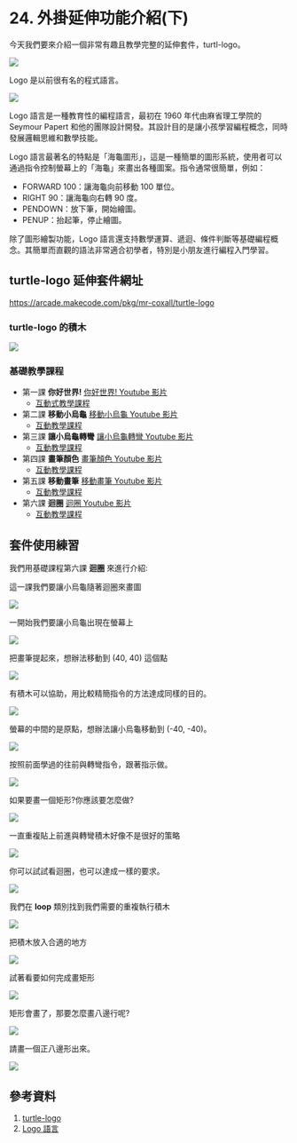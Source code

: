 # 24. 外掛延伸功能介紹(下)

今天我們要來介紹一個非常有趣且教學完整的延伸套件，turtl-logo。

![](https://raw.githubusercontent.com/mr-coxall/turtle-logo/master/icon.png)

Logo 是以前很有名的程式語言。

![](https://upload.wikimedia.org/wikipedia/commons/thumb/0/07/Turtle_draw.jpg/220px-Turtle_draw.jpg)

Logo 語言是一種教育性的編程語言，最初在 1960 年代由麻省理工學院的 Seymour Papert 和他的團隊設計開發。其設計目的是讓小孩學習編程概念，同時發展邏輯思維和數學技能。

Logo 語言最著名的特點是「海龜圖形」，這是一種簡單的圖形系統，使用者可以通過指令控制螢幕上的「海龜」來畫出各種圖案。指令通常很簡單，例如：

* FORWARD 100：讓海龜向前移動 100 單位。
* RIGHT 90：讓海龜向右轉 90 度。
* PENDOWN：放下筆，開始繪圖。
* PENUP：抬起筆，停止繪圖。

除了圖形繪製功能，Logo 語言還支持數學運算、遞迴、條件判斷等基礎編程概念。其簡單而直觀的語法非常適合初學者，特別是小朋友進行編程入門學習。


##  turtle-logo 延伸套件網址

https://arcade.makecode.com/pkg/mr-coxall/turtle-logo

### turtle-logo 的積木

![](https://raw.githubusercontent.com/mr-coxall/turtle-logo/master/assets/Turtle_Logo_Blocks_small.png)

### 基礎教學課程

* 第一課 **你好世界!**  [你好世界! Youtube 影片](https://youtu.be/HW2zt7gOTXs)
  * [互動式教學課程](http://arcade.makecode.com/?lockedEditor=1#tutorial:https://github.com/Mr-Coxall/makecode-arcade-turtle-logo-lesson1)
* 第二課 **移動小烏龜** [移動小烏龜 Youtube 影片](https://youtu.be/6Iy0KVbIkzs)
  * [互動教學課程](http://arcade.makecode.com/?lockedEditor=1#tutorial:https://github.com/Mr-Coxall/makecode-arcade-turtle-logo-lesson2)
* 第三課 **讓小烏龜轉彎** [讓小烏龜轉彎 Youtube 影片](https://youtu.be/lnFRWyLXDUI)
  * [互動教學課程](http://arcade.makecode.com/?lockedEditor=1#tutorial:https://github.com/Mr-Coxall/makecode-arcade-turtle-logo-lesson3)
* 第四課 **畫筆顏色** [畫筆顏色 Youtube 影片](https://youtu.be/tOWJ47YGXX0)
  * [互動教學課程](http://arcade.makecode.com/?lockedEditor=1#tutorial:https://github.com/Mr-Coxall/makecode-arcade-turtle-logo-lesson4)
* 第五課 **移動畫筆** [移動畫筆 Youtube 影片](https://youtu.be/sIrBfOgNz9k)
  * [互動教學課程](http://arcade.makecode.com/?lockedEditor=1#tutorial:https://github.com/Mr-Coxall/makecode-arcade-turtle-logo-lesson5)
* 第六課 **迴圈** [迴圈 Youtube 影片](https://youtu.be/xs2HbVJ8KQI)
  * [互動教學課程](http://arcade.makecode.com/?lockedEditor=1#tutorial:https://github.com/Mr-Coxall/makecode-arcade-turtle-logo-lesson6)

## 套件使用練習

我們用基礎課程第六課 **迴圈** 來進行介紹:

這一課我們要讓小烏龜隨著迴圈來畫圖

![](/img/24/arcade24_01.png)

一開始我們要讓小烏龜出現在螢幕上

![](/img/24/arcade24_02.png)

把畫筆提起來，想辦法移動到 (40, 40) 這個點

![](/img/24/arcade24_03.png)

有積木可以協助，用比較精簡指令的方法達成同樣的目的。

![](/img/24/arcade24_04.png)

螢幕的中間的是原點，想辦法讓小烏龜移動到 (-40, -40)。

![](/img/24/arcade24_05.png)

按照前面學過的往前與轉彎指令，跟著指示做。

![](/img/24/arcade24_06.png)

如果要畫一個矩形?你應該要怎麼做?

![](/img/24/arcade24_07.png)

一直重複貼上前進與轉彎積木好像不是很好的策略

![](/img/24/arcade24_08.png)

你可以試試看迴圈，也可以達成一樣的要求。

![](/img/24/arcade24_09.png)

我們在 **loop** 類別找到我們需要的重複執行積木

![](/img/24/arcade24_10.png)

把積木放入合適的地方

![](/img/24/arcade24_11.png)

試著看要如何完成畫矩形

![](/img/24/arcade24_12.png)

矩形會畫了，那要怎麼畫八邊行呢?

![](/img/24/arcade24_13.png)

請畫一個正八邊形出來。

![](/img/24/arcade24_14.png)


## 參考資料

1. [turtle-logo](https://arcade.makecode.com/pkg/mr-coxall/turtle-logo)
2. [Logo 語言](https://zh.wikipedia.org/zh-tw/Logo_(%E7%A8%8B%E5%BA%8F%E8%AF%AD%E8%A8%80))